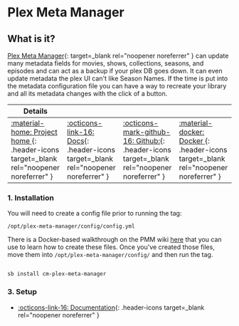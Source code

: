 # Plex Meta Manager

## What is it?

[Plex Meta Manager](https://github.com/meisnate12/Plex-Meta-Manager){: target=_blank rel="noopener noreferrer" } can update many metadata fields for movies, shows, collections, seasons, and episodes and can act as a backup if your plex DB goes down. It can even update metadata the plex UI can't like Season Names. If the time is put into the metadata configuration file you can have a way to recreate your library and all its metadata changes with the click of a button.

| Details     |             |             |             |
|-------------|-------------|-------------|-------------|
| [:material-home: Project home ](https://github.com/meisnate12/Plex-Meta-Manager){: .header-icons target=_blank rel="noopener noreferrer" } | [:octicons-link-16: Docs](https://github.com/meisnate12/Plex-Meta-Manager/wiki){: .header-icons target=_blank rel="noopener noreferrer" } | [:octicons-mark-github-16: Github:](https://github.com/meisnate12/Plex-Meta-Manager){: .header-icons target=_blank rel="noopener noreferrer" } | [:material-docker: Docker ](https://hub.docker.com/r/meisnate12/plex-meta-manager){: .header-icons target=_blank rel="noopener noreferrer" }|

### 1. Installation

You will need to create a config file prior to running the tag:

`/opt/plex-meta-manager/config/config.yml`

There is a Docker-based walkthrough on the PMM wiki [here](https://github.com/meisnate12/Plex-Meta-Manager/wiki/Walkthrough-Docker) that you can use to learn how to create these files.  Once you've created those files, move them into `/opt/plex-meta-manager/config/` and then run the tag.

``` shell

sb install cm-plex-meta-manager

```

### 3. Setup

- [:octicons-link-16: Documentation](https://github.com/meisnate12/Plex-Meta-Manager/wiki){: .header-icons target=_blank rel="noopener noreferrer" }
